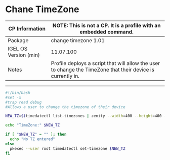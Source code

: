 # Chane TimeZone

|  CP Information | **NOTE:** This is not a CP. It is a profile with an embedded command.            |
|--------------------|------------|
| Package | change timezone 1.01 |
| IGEL OS Version (min) | 11.07.100 |
| Notes | Profile deploys a script that will allow the user to change the TimeZone that their device is currently in. |

-----
```bash
#!/bin/bash
#set -x
#trap read debug
#Allows a user to change the timezone of their device

NEW_TZ=$(timedatectl list-timezones | zenity --width=400 --height=400 --list --checklist --title="TimeZones" --column="Select One" --column="TimeZones" | cut -f 1 -d '|')

echo "TimeZone:" $NEW_TZ

if [ "$NEW_TZ" = "" ]; then
  echo "No TZ entered"
else
  pkexec --user root timedatectl set-timezone $NEW_TZ
fi
  ```
